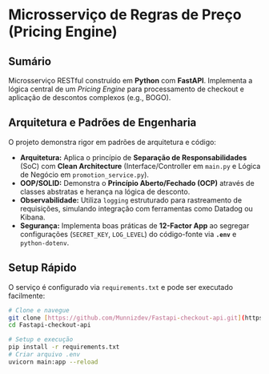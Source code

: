# Microsserviço de Regras de Preço (Pricing Engine)

## Sumário
Microsserviço RESTful construído em **Python** com **FastAPI**. Implementa a lógica central de um *Pricing Engine* para processamento de checkout e aplicação de descontos complexos (e.g., BOGO).

## Arquitetura e Padrões de Engenharia

O projeto demonstra rigor em padrões de arquitetura e código:

* **Arquitetura:** Aplica o princípio de **Separação de Responsabilidades** (SoC) com **Clean Architecture** (Interface/Controller em `main.py` e Lógica de Negócio em `promotion_service.py`).
* **OOP/SOLID:** Demonstra o **Princípio Aberto/Fechado (OCP)** através de classes abstratas e herança na lógica de desconto.
* **Observabilidade:** Utiliza `logging` estruturado para rastreamento de requisições, simulando integração com ferramentas como Datadog ou Kibana.
* **Segurança:** Implementa boas práticas de **12-Factor App** ao segregar configurações (`SECRET_KEY`, `LOG_LEVEL`) do código-fonte via **`.env`** e `python-dotenv`.

## Setup Rápido

O serviço é configurado via `requirements.txt` e pode ser executado facilmente:

```bash
# Clone e navegue
git clone [https://github.com/Munnizdev/Fastapi-checkout-api.git](https://github.com/Munnizdev/Fastapi-checkout-api.git)
cd Fastapi-checkout-api

# Setup e execução
pip install -r requirements.txt
# Criar arquivo .env
uvicorn main:app --reload
